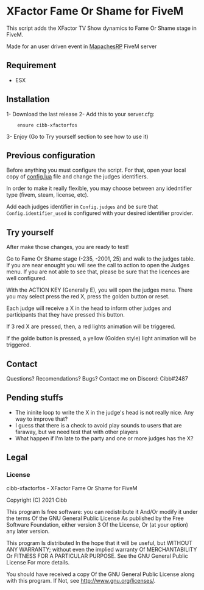 # XFactor Fame Or Shame for FiveM
This script adds the XFactor TV Show dynamics to Fame Or Shame stage in FiveM.

Made for an user driven event in [MapachesRP](https://mapachesrp.com/) FiveM server

## Requirement
- ESX

## Installation
1- Download the last release
2- Add this to your server.cfg:
```
    ensure cibb-xfactorfos
```
3- Enjoy (Go to Try yourself section to see how to use it)

## Previous configuration
Before anything you must configure the script. For that, open your local copy of  [config.lua](config.lua) file and change the judges identifiers.

In order to make it really flexible, you may choose between any idedntifier type (fivem, steam, license, etc). 

Add each judges identifier in `Config.judges` and be sure that `Config.identifier_used` is configured with your desired identifier provider.

## Try yourself
After make those changes, you are ready to test!

Go to Fame Or Shame stage (-235, -2001, 25) and walk to the judges table. If you are near enought you will see the call to action to open the Judges menu. If you are not able to see that, please be sure that the licences are well configured.

With the ACTION KEY (Generally E), you will open the judges menu. There you may select press the red X, press the golden button or reset.

Each judge will receive a X in the head to inform other judges and participants that they have pressed this button.

If 3 red X are pressed, then, a red lights animation will be triggered.

If the golde button is pressed, a yellow (Golden style) light animation will be triggered.

## Contact
Questions? Recomendations? Bugs? Contact me on Discord: Cibb#2487

## Pending stuffs
- The ininite loop to write the X in the judge's head is not really nice. Any way to improve that?
- I guess that there is a check to avoid play sounds to users that are faraway, but we need test that with other players
- What happen if I'm late to the party and one or more judges has the X?

## Legal

### License

cibb-xfactorfos - XFactor Fame Or Shame for FiveM

Copyright (C) 2021 Cibb

This program Is free software: you can redistribute it And/Or modify it under the terms Of the GNU General Public License As published by the Free Software Foundation, either version 3 Of the License, Or (at your option) any later version.

This program Is distributed In the hope that it will be useful, but WITHOUT ANY WARRANTY; without even the implied warranty Of MERCHANTABILITY Or FITNESS FOR A PARTICULAR PURPOSE. See the GNU General Public License For more details.

You should have received a copy Of the GNU General Public License along with this program. If Not, see http://www.gnu.org/licenses/.
